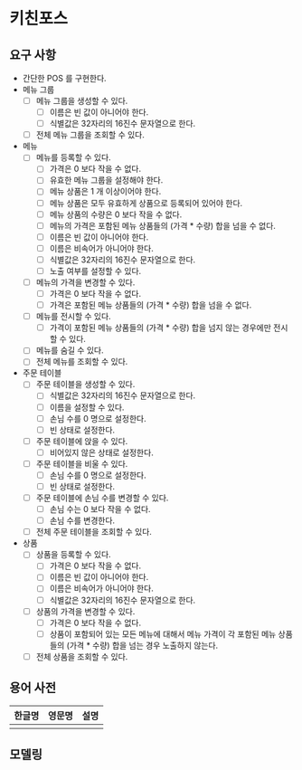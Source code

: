 # 키친포스

## 요구 사항

- 간단한 POS 를 구현한다.
- 메뉴 그룹
    - [ ] 메뉴 그룹을 생성할 수 있다.
        - [ ] 이름은 빈 값이 아니어야 한다.
        - [ ] 식별값은 32자리의 16진수 문자열으로 한다.
    - [ ] 전체 메뉴 그룹을 조회할 수 있다.
- 메뉴
    - [ ] 메뉴를 등록할 수 있다.
        - [ ] 가격은 0 보다 작을 수 없다.
        - [ ] 유효한 메뉴 그룹을 설정해야 한다.
        - [ ] 메뉴 상품은 1 개 이상이어야 한다.
        - [ ] 메뉴 상품은 모두 유효하게 상품으로 등록되어 있어야 한다.
        - [ ] 메뉴 상품의 수량은 0 보다 작을 수 없다.
        - [ ] 메뉴의 가격은 포함된 메뉴 상품들의 (가격 * 수량) 합을 넘을 수 없다.
        - [ ] 이름은 빈 값이 아니어야 한다.
        - [ ] 이름은 비속어가 아니어야 한다.
        - [ ] 식별값은 32자리의 16진수 문자열으로 한다.
        - [ ] 노출 여부를 설정할 수 있다.
    - [ ] 메뉴의 가격을 변경할 수 있다.
        - [ ] 가격은 0 보다 작을 수 없다.
        - [ ] 가격은 포함된 메뉴 상품들의 (가격 * 수량) 합을 넘을 수 없다.
    - [ ] 메뉴를 전시할 수 있다.
        - [ ] 가격이 포함된 메뉴 상품들의 (가격 * 수량) 합을 넘지 않는 경우에만 전시할 수 있다.
    - [ ] 메뉴를 숨길 수 있다.
    - [ ] 전체 메뉴를 조회할 수 있다.
- 주문 테이블
    - [ ] 주문 테이블을 생성할 수 있다.
        - [ ] 식별값은 32자리의 16진수 문자열으로 한다.
        - [ ] 이름을 설정할 수 있다.
        - [ ] 손님 수를 0 명으로 설정한다.
        - [ ] 빈 상태로 설정한다.
    - [ ] 주문 테이블에 앉을 수 있다.
        - [ ] 비어있지 않은 상태로 설정한다.
    - [ ] 주문 테이블을 비울 수 있다.
        - [ ] 손님 수를 0 명으로 설정한다.
        - [ ] 빈 상태로 설정한다.
    - [ ] 주문 테이블에 손님 수를 변경할 수 있다.
        - [ ] 손님 수는 0 보다 작을 수 없다.
        - [ ] 손님 수를 변경한다.
    - [ ] 전체 주문 테이블을 조회할 수 있다.
- 상품
    - [ ] 상품을 등록할 수 있다.
        - [ ] 가격은 0 보다 작을 수 없다.
        - [ ] 이름은 빈 값이 아니어야 한다.
        - [ ] 이름은 비속어가 아니어야 한다.
        - [ ] 식별값은 32자리의 16진수 문자열으로 한다.
    - [ ] 상품의 가격을 변경할 수 있다.
        - [ ] 가격은 0 보다 작을 수 없다.
        - [ ] 상품이 포함되어 있는 모든 메뉴에 대해서 메뉴 가격이 각 포함된 메뉴 상품들의 (가격 * 수량) 합을 넘는 경우 노출하지 않는다.
    - [ ] 전체 상품을 조회할 수 있다.

## 용어 사전

| 한글명 | 영문명 | 설명 |
| --- | --- | --- |
|  |  |  |

## 모델링
